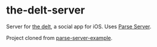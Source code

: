 # the-delt-server

Server for [the delt](https://github.com/mog96/the-delt), a social app for iOS. Uses [Parse Server](https://github.com/ParsePlatform/parse-server).

Project cloned from [parse-server-example](https://github.com/parse-community/parse-server-example).
